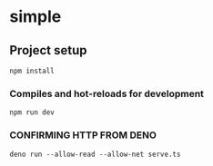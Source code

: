 # simple

## Project setup
```
npm install
```

### Compiles and hot-reloads for development
```
npm run dev
```
### CONFIRMING HTTP FROM DENO 
```
deno run --allow-read --allow-net serve.ts
```